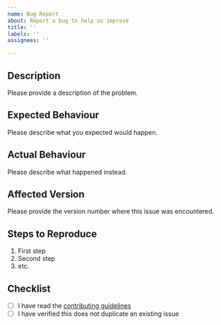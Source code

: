 ```yaml
---
name: Bug Report
about: Report a bug to help us improve
title: ''
labels: ''
assignees: ''

---
```


## Description

Please provide a description of the problem.

## Expected Behaviour

Please describe what you expected would happen.

## Actual Behaviour

Please describe what happened instead.

## Affected Version

Please provide the version number where this issue was encountered.

## Steps to Reproduce

1. First step
1. Second step
1. etc.

## Checklist

- [ ] I have read the [contributing guidelines](https://github.com/wayfair-incubator/AeroSharp/blob/main/CONTRIBUTING.md)
- [ ] I have verified this does not duplicate an existing issue
